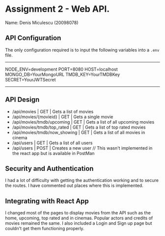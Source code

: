 # Assignment 2 - Web API.

Name: Denis Miculescu (20098078)

## API Configuration

The only configuration required is to input the following variables into a `.env` file.
______________________
NODE_ENV=development
PORT=8080
HOST=localhost
MONGO_DB=YourMongoURL
TMDB_KEY=YourTMDBKey
SECRET=YourJWTSecret
______________________

## API Design

- /api/movies | GET | Gets a list of movies 
- /api/movies/{movieid} | GET | Gets a single movie 
- /api/movies/tmdb/upcoming | GET | Gets a list of all upcoming movies
- /api/movies/tmdb/top_rated | GET | Gets a list of top rated movies 
- /api/movies/tmdb/now_showing | GET | Gets a list of all movies in cinema
- /api/users | GET | Gets a list of all users
- /api/users | POST | Creates a new user // This wasn't implemented in the react app but is available in PostMan

## Security and Authentication

I had a lot of difficulty with getting the authentication working and to secure the routes. I have commented out places where this is implemented.

## Integrating with React App

I changed most of the pages to display movies from the API such as the home, upcoming, top rated and in cinemas. Popular actors and credits of movies remained the same. I also included a Login and Sign up page but couldn't get them functioning properly.
